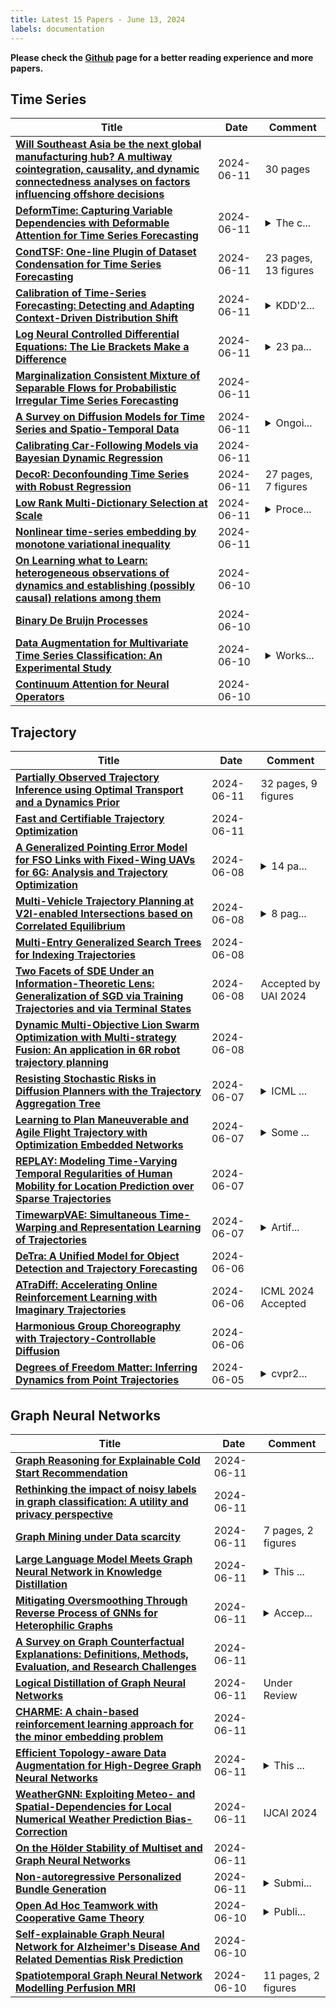 ```yaml
---
title: Latest 15 Papers - June 13, 2024
labels: documentation
---
```

**Please check the [Github](https://github.com/zezhishao/MTS_Daily_ArXiv) page for a better reading experience and more papers.**

## Time Series
| **Title** | **Date** | **Comment** |
| --- | --- | --- |
| **[Will Southeast Asia be the next global manufacturing hub? A multiway cointegration, causality, and dynamic connectedness analyses on factors influencing offshore decisions](http://arxiv.org/abs/2406.07525v1)** | 2024-06-11 | 30 pages |
| **[DeformTime: Capturing Variable Dependencies with Deformable Attention for Time Series Forecasting](http://arxiv.org/abs/2406.07438v1)** | 2024-06-11 | <details><summary>The c...</summary><p>The code is available at https://github.com/ClaudiaShu/DeformTime</p></details> |
| **[CondTSF: One-line Plugin of Dataset Condensation for Time Series Forecasting](http://arxiv.org/abs/2406.02131v3)** | 2024-06-11 | 23 pages, 13 figures |
| **[Calibration of Time-Series Forecasting: Detecting and Adapting Context-Driven Distribution Shift](http://arxiv.org/abs/2310.14838v2)** | 2024-06-11 | <details><summary>KDD'2...</summary><p>KDD'24 research paper</p></details> |
| **[Log Neural Controlled Differential Equations: The Lie Brackets Make a Difference](http://arxiv.org/abs/2402.18512v2)** | 2024-06-11 | <details><summary>23 pa...</summary><p>23 pages, 5 figures, International Conference on Machine Learning 2024</p></details> |
| **[Marginalization Consistent Mixture of Separable Flows for Probabilistic Irregular Time Series Forecasting](http://arxiv.org/abs/2406.07246v1)** | 2024-06-11 |  |
| **[A Survey on Diffusion Models for Time Series and Spatio-Temporal Data](http://arxiv.org/abs/2404.18886v3)** | 2024-06-11 | <details><summary>Ongoi...</summary><p>Ongoing work & Under review; 27 pages, 8 figures, 2 tables; Github Repo: https://github.com/yyysjz1997/Awesome-TimeSeries-SpatioTemporal-Diffusion-Model</p></details> |
| **[Calibrating Car-Following Models via Bayesian Dynamic Regression](http://arxiv.org/abs/2307.03340v2)** | 2024-06-11 |  |
| **[DecoR: Deconfounding Time Series with Robust Regression](http://arxiv.org/abs/2406.07005v1)** | 2024-06-11 | 27 pages, 7 figures |
| **[Low Rank Multi-Dictionary Selection at Scale](http://arxiv.org/abs/2406.06960v1)** | 2024-06-11 | <details><summary>Proce...</summary><p>Proceedings of the 30th ACM SIGKDD Conference on Knowledge Discovery and Data Mining, August 25--29, 2024, Barcelona, Spain</p></details> |
| **[Nonlinear time-series embedding by monotone variational inequality](http://arxiv.org/abs/2406.06894v1)** | 2024-06-11 |  |
| **[On Learning what to Learn: heterogeneous observations of dynamics and establishing (possibly causal) relations among them](http://arxiv.org/abs/2406.06812v1)** | 2024-06-10 |  |
| **[Binary De Bruijn Processes](http://arxiv.org/abs/2211.16921v2)** | 2024-06-10 |  |
| **[Data Augmentation for Multivariate Time Series Classification: An Experimental Study](http://arxiv.org/abs/2406.06518v1)** | 2024-06-10 | <details><summary>Works...</summary><p>Workshop on Multivariate Time Series Analytics (MulTiSA), ICDE Workshop</p></details> |
| **[Continuum Attention for Neural Operators](http://arxiv.org/abs/2406.06486v1)** | 2024-06-10 |  |

## Trajectory
| **Title** | **Date** | **Comment** |
| --- | --- | --- |
| **[Partially Observed Trajectory Inference using Optimal Transport and a Dynamics Prior](http://arxiv.org/abs/2406.07475v1)** | 2024-06-11 | 32 pages, 9 figures |
| **[Fast and Certifiable Trajectory Optimization](http://arxiv.org/abs/2406.05846v2)** | 2024-06-11 |  |
| **[A Generalized Pointing Error Model for FSO Links with Fixed-Wing UAVs for 6G: Analysis and Trajectory Optimization](http://arxiv.org/abs/2406.05444v1)** | 2024-06-08 | <details><summary>14 pa...</summary><p>14 pages, 12 figures, under revision; IEEE Transactions on Wireless Communications</p></details> |
| **[Multi-Vehicle Trajectory Planning at V2I-enabled Intersections based on Correlated Equilibrium](http://arxiv.org/abs/2406.05336v1)** | 2024-06-08 | <details><summary>8 pag...</summary><p>8 pages,12 figures,Submission to IEEE Robotics and Automation Letters</p></details> |
| **[Multi-Entry Generalized Search Trees for Indexing Trajectories](http://arxiv.org/abs/2406.05327v1)** | 2024-06-08 |  |
| **[Two Facets of SDE Under an Information-Theoretic Lens: Generalization of SGD via Training Trajectories and via Terminal States](http://arxiv.org/abs/2211.10691v2)** | 2024-06-08 | Accepted by UAI 2024 |
| **[Dynamic Multi-Objective Lion Swarm Optimization with Multi-strategy Fusion: An application in 6R robot trajectory planning](http://arxiv.org/abs/2406.00114v2)** | 2024-06-08 |  |
| **[Resisting Stochastic Risks in Diffusion Planners with the Trajectory Aggregation Tree](http://arxiv.org/abs/2405.17879v2)** | 2024-06-07 | <details><summary>ICML ...</summary><p>ICML 2024 (Spotlight)</p></details> |
| **[Learning to Plan Maneuverable and Agile Flight Trajectory with Optimization Embedded Networks](http://arxiv.org/abs/2405.07736v3)** | 2024-06-07 | <details><summary>Some ...</summary><p>Some statements in the introduction may be controversial</p></details> |
| **[REPLAY: Modeling Time-Varying Temporal Regularities of Human Mobility for Location Prediction over Sparse Trajectories](http://arxiv.org/abs/2402.16310v3)** | 2024-06-07 |  |
| **[TimewarpVAE: Simultaneous Time-Warping and Representation Learning of Trajectories](http://arxiv.org/abs/2310.16027v2)** | 2024-06-07 | <details><summary>Artif...</summary><p>Artificial Intelligence for Time Series Analysis (AI4TS): Theory, Algorithms, and Applications Workshop at IJCAI '24</p></details> |
| **[DeTra: A Unified Model for Object Detection and Trajectory Forecasting](http://arxiv.org/abs/2406.04426v1)** | 2024-06-06 |  |
| **[ATraDiff: Accelerating Online Reinforcement Learning with Imaginary Trajectories](http://arxiv.org/abs/2406.04323v1)** | 2024-06-06 | ICML 2024 Accepted |
| **[Harmonious Group Choreography with Trajectory-Controllable Diffusion](http://arxiv.org/abs/2403.06189v2)** | 2024-06-06 |  |
| **[Degrees of Freedom Matter: Inferring Dynamics from Point Trajectories](http://arxiv.org/abs/2406.03625v1)** | 2024-06-05 | <details><summary>cvpr2...</summary><p>cvpr24 post camera ready</p></details> |

## Graph Neural Networks
| **Title** | **Date** | **Comment** |
| --- | --- | --- |
| **[Graph Reasoning for Explainable Cold Start Recommendation](http://arxiv.org/abs/2406.07420v1)** | 2024-06-11 |  |
| **[Rethinking the impact of noisy labels in graph classification: A utility and privacy perspective](http://arxiv.org/abs/2406.07314v1)** | 2024-06-11 |  |
| **[Graph Mining under Data scarcity](http://arxiv.org/abs/2406.04825v2)** | 2024-06-11 | 7 pages, 2 figures |
| **[Large Language Model Meets Graph Neural Network in Knowledge Distillation](http://arxiv.org/abs/2402.05894v4)** | 2024-06-11 | <details><summary>This ...</summary><p>This work has been submitted to the IEEE for possible publication. Copyright may be transferred without notice, after which this version may no longer be accessible</p></details> |
| **[Mitigating Oversmoothing Through Reverse Process of GNNs for Heterophilic Graphs](http://arxiv.org/abs/2403.10543v2)** | 2024-06-11 | <details><summary>Accep...</summary><p>Accepted by ICML 2024</p></details> |
| **[A Survey on Graph Counterfactual Explanations: Definitions, Methods, Evaluation, and Research Challenges](http://arxiv.org/abs/2210.12089v3)** | 2024-06-11 |  |
| **[Logical Distillation of Graph Neural Networks](http://arxiv.org/abs/2406.07126v1)** | 2024-06-11 | Under Review |
| **[CHARME: A chain-based reinforcement learning approach for the minor embedding problem](http://arxiv.org/abs/2406.07124v1)** | 2024-06-11 |  |
| **[Efficient Topology-aware Data Augmentation for High-Degree Graph Neural Networks](http://arxiv.org/abs/2406.05482v2)** | 2024-06-11 | <details><summary>This ...</summary><p>This is the technical report for the paper accepted to KDD 2024. 17 pages</p></details> |
| **[WeatherGNN: Exploiting Meteo- and Spatial-Dependencies for Local Numerical Weather Prediction Bias-Correction](http://arxiv.org/abs/2310.05517v2)** | 2024-06-11 | IJCAI 2024 |
| **[On the Hölder Stability of Multiset and Graph Neural Networks](http://arxiv.org/abs/2406.06984v1)** | 2024-06-11 |  |
| **[Non-autoregressive Personalized Bundle Generation](http://arxiv.org/abs/2406.06925v1)** | 2024-06-11 | <details><summary>Submi...</summary><p>Submitted to Information Processing & Management</p></details> |
| **[Open Ad Hoc Teamwork with Cooperative Game Theory](http://arxiv.org/abs/2402.15259v4)** | 2024-06-10 | <details><summary>Publi...</summary><p>Published at ICML 2024, 29 pages</p></details> |
| **[Self-explainable Graph Neural Network for Alzheimer's Disease And Related Dementias Risk Prediction](http://arxiv.org/abs/2309.06584v4)** | 2024-06-10 |  |
| **[Spatiotemporal Graph Neural Network Modelling Perfusion MRI](http://arxiv.org/abs/2406.06434v1)** | 2024-06-10 | 11 pages, 2 figures |

